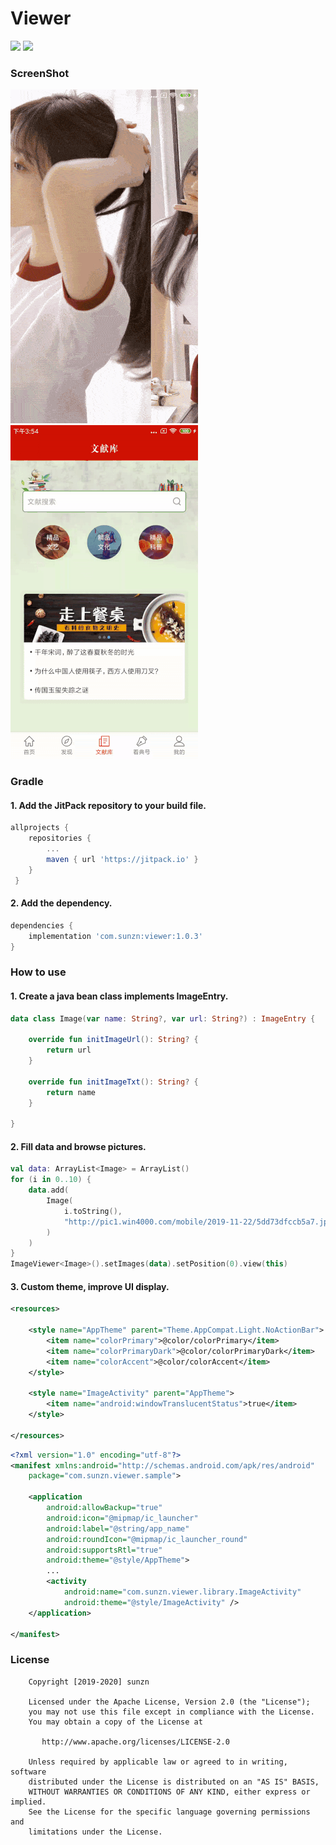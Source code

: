 # Viewer

[![](https://jitpack.io/v/com.sunzn/viewer.svg)](https://jitpack.io/#com.sunzn/viewer)
[![](https://img.shields.io/badge/License-Apache%202.0-orange.svg)](http://www.apache.org/licenses/LICENSE-2.0.html)

### ScreenShot
![sample](./screen/001.gif)
![sample](./screen/002.gif)

### Gradle

#### 1. Add the JitPack repository to your build file.

```groovy
allprojects {
    repositories {
        ...
        maven { url 'https://jitpack.io' }
    }
 }
```

#### 2. Add the dependency.

```groovy
dependencies {
    implementation 'com.sunzn:viewer:1.0.3'
}
```

### How to use

#### 1. Create a java bean class implements ImageEntry.

```kotlin
data class Image(var name: String?, var url: String?) : ImageEntry {

    override fun initImageUrl(): String? {
        return url
    }

    override fun initImageTxt(): String? {
        return name
    }

}
```

#### 2. Fill data and browse pictures.

```kotlin
val data: ArrayList<Image> = ArrayList()
for (i in 0..10) {
    data.add(
        Image(
            i.toString(),
            "http://pic1.win4000.com/mobile/2019-11-22/5dd73dfccb5a7.jpg"
        )
    )
}
ImageViewer<Image>().setImages(data).setPosition(0).view(this)
```

#### 3. Custom theme, improve UI display.

```xml
<resources>

    <style name="AppTheme" parent="Theme.AppCompat.Light.NoActionBar">
        <item name="colorPrimary">@color/colorPrimary</item>
        <item name="colorPrimaryDark">@color/colorPrimaryDark</item>
        <item name="colorAccent">@color/colorAccent</item>
    </style>

    <style name="ImageActivity" parent="AppTheme">
        <item name="android:windowTranslucentStatus">true</item>
    </style>

</resources>
```

```xml
<?xml version="1.0" encoding="utf-8"?>
<manifest xmlns:android="http://schemas.android.com/apk/res/android"
    package="com.sunzn.viewer.sample">

    <application
        android:allowBackup="true"
        android:icon="@mipmap/ic_launcher"
        android:label="@string/app_name"
        android:roundIcon="@mipmap/ic_launcher_round"
        android:supportsRtl="true"
        android:theme="@style/AppTheme">
        ...
        <activity
            android:name="com.sunzn.viewer.library.ImageActivity"
            android:theme="@style/ImageActivity" />
    </application>

</manifest>
```

### License
```
    Copyright [2019-2020] sunzn

    Licensed under the Apache License, Version 2.0 (the "License");
    you may not use this file except in compliance with the License.
    You may obtain a copy of the License at

       http://www.apache.org/licenses/LICENSE-2.0

    Unless required by applicable law or agreed to in writing, software
    distributed under the License is distributed on an "AS IS" BASIS,
    WITHOUT WARRANTIES OR CONDITIONS OF ANY KIND, either express or implied.
    See the License for the specific language governing permissions and
    limitations under the License.
```